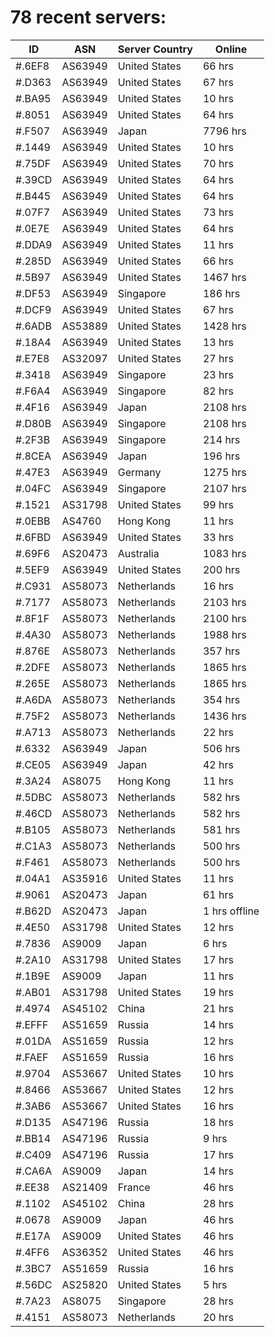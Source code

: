 # 78 recent servers:

| ID | ASN | Server Country | Online |
| ------ | ------ | ------ | ------ |
| #.6EF8 | AS63949 | United States | 66 hrs |
| #.D363 | AS63949 | United States | 67 hrs |
| #.BA95 | AS63949 | United States | 10 hrs |
| #.8051 | AS63949 | United States | 64 hrs |
| #.F507 | AS63949 | Japan | 7796 hrs |
| #.1449 | AS63949 | United States | 10 hrs |
| #.75DF | AS63949 | United States | 70 hrs |
| #.39CD | AS63949 | United States | 64 hrs |
| #.B445 | AS63949 | United States | 64 hrs |
| #.07F7 | AS63949 | United States | 73 hrs |
| #.0E7E | AS63949 | United States | 64 hrs |
| #.DDA9 | AS63949 | United States | 11 hrs |
| #.285D | AS63949 | United States | 66 hrs |
| #.5B97 | AS63949 | United States | 1467 hrs |
| #.DF53 | AS63949 | Singapore | 186 hrs |
| #.DCF9 | AS63949 | United States | 67 hrs |
| #.6ADB | AS53889 | United States | 1428 hrs |
| #.18A4 | AS63949 | United States | 13 hrs |
| #.E7E8 | AS32097 | United States | 27 hrs |
| #.3418 | AS63949 | Singapore | 23 hrs |
| #.F6A4 | AS63949 | Singapore | 82 hrs |
| #.4F16 | AS63949 | Japan | 2108 hrs |
| #.D80B | AS63949 | Singapore | 2108 hrs |
| #.2F3B | AS63949 | Singapore | 214 hrs |
| #.8CEA | AS63949 | Japan | 196 hrs |
| #.47E3 | AS63949 | Germany | 1275 hrs |
| #.04FC | AS63949 | Singapore | 2107 hrs |
| #.1521 | AS31798 | United States | 99 hrs |
| #.0EBB | AS4760 | Hong Kong | 11 hrs |
| #.6FBD | AS63949 | United States | 33 hrs |
| #.69F6 | AS20473 | Australia | 1083 hrs |
| #.5EF9 | AS63949 | United States | 200 hrs |
| #.C931 | AS58073 | Netherlands | 16 hrs |
| #.7177 | AS58073 | Netherlands | 2103 hrs |
| #.8F1F | AS58073 | Netherlands | 2100 hrs |
| #.4A30 | AS58073 | Netherlands | 1988 hrs |
| #.876E | AS58073 | Netherlands | 357 hrs |
| #.2DFE | AS58073 | Netherlands | 1865 hrs |
| #.265E | AS58073 | Netherlands | 1865 hrs |
| #.A6DA | AS58073 | Netherlands | 354 hrs |
| #.75F2 | AS58073 | Netherlands | 1436 hrs |
| #.A713 | AS58073 | Netherlands | 22 hrs |
| #.6332 | AS63949 | Japan | 506 hrs |
| #.CE05 | AS63949 | Japan | 42 hrs |
| #.3A24 | AS8075 | Hong Kong | 11 hrs |
| #.5DBC | AS58073 | Netherlands | 582 hrs |
| #.46CD | AS58073 | Netherlands | 582 hrs |
| #.B105 | AS58073 | Netherlands | 581 hrs |
| #.C1A3 | AS58073 | Netherlands | 500 hrs |
| #.F461 | AS58073 | Netherlands | 500 hrs |
| #.04A1 | AS35916 | United States | 11 hrs |
| #.9061 | AS20473 | Japan | 61 hrs |
| #.B62D | AS20473 | Japan | 1 hrs offline |
| #.4E50 | AS31798 | United States | 12 hrs |
| #.7836 | AS9009 | Japan | 6 hrs |
| #.2A10 | AS31798 | United States | 17 hrs |
| #.1B9E | AS9009 | Japan | 11 hrs |
| #.AB01 | AS31798 | United States | 19 hrs |
| #.4974 | AS45102 | China | 21 hrs |
| #.EFFF | AS51659 | Russia | 14 hrs |
| #.01DA | AS51659 | Russia | 12 hrs |
| #.FAEF | AS51659 | Russia | 16 hrs |
| #.9704 | AS53667 | United States | 10 hrs |
| #.8466 | AS53667 | United States | 12 hrs |
| #.3AB6 | AS53667 | United States | 16 hrs |
| #.D135 | AS47196 | Russia | 18 hrs |
| #.BB14 | AS47196 | Russia | 9 hrs |
| #.C409 | AS47196 | Russia | 17 hrs |
| #.CA6A | AS9009 | Japan | 14 hrs |
| #.EE38 | AS21409 | France | 46 hrs |
| #.1102 | AS45102 | China | 28 hrs |
| #.0678 | AS9009 | Japan | 46 hrs |
| #.E17A | AS9009 | United States | 46 hrs |
| #.4FF6 | AS36352 | United States | 46 hrs |
| #.3BC7 | AS51659 | Russia | 16 hrs |
| #.56DC | AS25820 | United States | 5 hrs |
| #.7A23 | AS8075 | Singapore | 28 hrs |
| #.4151 | AS58073 | Netherlands | 20 hrs |

